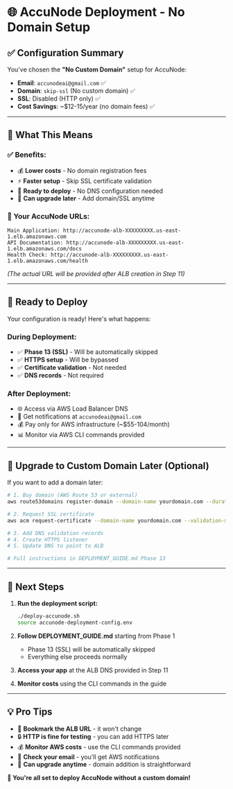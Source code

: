 # 🌐 **AccuNode Deployment - No Domain Setup**

## **✅ Configuration Summary**

You've chosen the **"No Custom Domain"** setup for AccuNode:

- **Email**: `accunodeai@gmail.com` ✅
- **Domain**: `skip-ssl` (No custom domain) ✅
- **SSL**: Disabled (HTTP only) ✅
- **Cost Savings**: ~$12-15/year (no domain fees) ✅

---

## **🎯 What This Means**

### **✅ Benefits:**
- 💰 **Lower costs** - No domain registration fees
- ⚡ **Faster setup** - Skip SSL certificate validation 
- 🚀 **Ready to deploy** - No DNS configuration needed
- 🔧 **Can upgrade later** - Add domain/SSL anytime

### **📝 Your AccuNode URLs:**
```
Main Application: http://accunode-alb-XXXXXXXXX.us-east-1.elb.amazonaws.com
API Documentation: http://accunode-alb-XXXXXXXXX.us-east-1.elb.amazonaws.com/docs
Health Check: http://accunode-alb-XXXXXXXXX.us-east-1.elb.amazonaws.com/health
```
*(The actual URL will be provided after ALB creation in Step 11)*

---

## **🚀 Ready to Deploy**

Your configuration is ready! Here's what happens:

### **During Deployment:**
- ✅ **Phase 13 (SSL)** - Will be automatically skipped
- ✅ **HTTPS setup** - Will be bypassed
- ✅ **Certificate validation** - Not needed
- ✅ **DNS records** - Not required

### **After Deployment:**
- 🌐 Access via AWS Load Balancer DNS
- 📧 Get notifications at `accunodeai@gmail.com`
- 💰 Pay only for AWS infrastructure (~$55-104/month)
- 📊 Monitor via AWS CLI commands provided

---

## **🔄 Upgrade to Custom Domain Later (Optional)**

If you want to add a domain later:

```bash
# 1. Buy domain (AWS Route 53 or external)
aws route53domains register-domain --domain-name yourdomain.com --duration-in-years 1

# 2. Request SSL certificate  
aws acm request-certificate --domain-name yourdomain.com --validation-method DNS

# 3. Add DNS validation records
# 4. Create HTTPS listener
# 5. Update DNS to point to ALB

# Full instructions in DEPLOYMENT_GUIDE.md Phase 13
```

---

## **🎯 Next Steps**

1. **Run the deployment script:**
   ```bash
   ./deploy-accunode.sh
   source accunode-deployment-config.env
   ```

2. **Follow DEPLOYMENT_GUIDE.md** starting from Phase 1
   - Phase 13 (SSL) will be automatically skipped
   - Everything else proceeds normally

3. **Access your app** at the ALB DNS provided in Step 11

4. **Monitor costs** using the CLI commands in the guide

---

## **💡 Pro Tips**

- 📱 **Bookmark the ALB URL** - it won't change
- 🔒 **HTTP is fine for testing** - you can add HTTPS later
- 💰 **Monitor AWS costs** - use the CLI commands provided
- 📧 **Check your email** - you'll get AWS notifications
- 🔧 **Can upgrade anytime** - domain addition is straightforward

**🚀 You're all set to deploy AccuNode without a custom domain!**
